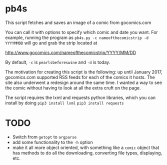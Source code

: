 # pb4s

This script fetches and saves an image of a comic from gocomics.com

You can call it with options to specify which comic and date you want.
For example, running the program as
`pb4s.py -c nameofthecomicstrip -d YYYYMMDD`
will go and grab the strip located at

http://www.gocomics.com/nameofthecomicstrip/YYYY/MM/DD

By default, `-c` is `pearlsbeforeswine` and `-d` is today.

The motivation for creating this script is the following: up until January
2017, gocomics.com supported RSS feeds for each of the comics it hosts.
The site also underwent a redesign around the same time.
I wanted a way to see the comic without having to look at all the extra
cruft on the page.

The script requires the lxml and requests python libraries, which you can
install by doing
`pip3 install lxml`
`pip3 install requests`

# TODO
* Switch from `getopt` to `argparse`
* add some functionality to the `-h` option
* make it all more object oriented, with something like a `comic` object 
that has methods to do all the downloading, converting file types, displaying, 
etc.



